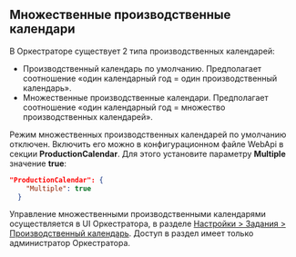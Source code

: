 ## Множественные производственные календари

В Оркестраторе существует 2 типа производственных календарей:
* Производственный календарь по умолчанию. Предполагает соотношение «один календарный год = один производственный календарь». 
* Множественные производственные календари. Предполагает соотношение «один календарный год = множество производственных календарей».

Режим множественных производственных календарей по умолчанию отключен. Включить его можно в конфигурационном файле WebApi в секции **ProductionCalendar**. Для этого установите параметру **Multiple** значение **true**:

```json
"ProductionCalendar": {
    "Multiple": true
  }
```
Управление множественными производственными календарями осуществляется в UI Оркестратора, в разделе [Настройки > Задания > Производственный календарь](https://docs.primo-rpa.ru/primo-rpa/orchestrator-new/orchestrator-admin/calendar). Доступ в раздел имеет только администратор Оркестратора.
